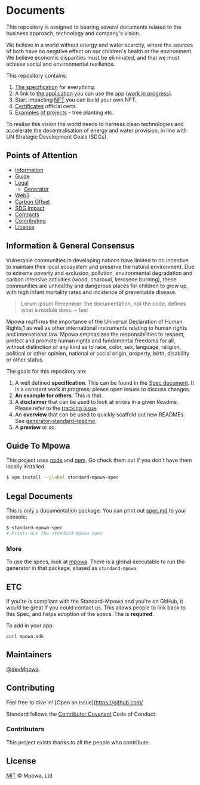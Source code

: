 # Documents

This repository is assigned to bearing several documents related to the business approach, technology and company's vision. 

We believe in a world without energy and water scarcity, where the sources of both have no negative effect on our children's health or the environment.  We believe economic disparities must be eliminated, and that we must achieve social and environmental resilience.

This repository contains:

1. [The specification](spec.md) for everything.
2. A link to [the application](https://mpowa.io) you can use the app ([work in progress](https://mpowa.io)).
3. Start impacting [NFT](https://mpoiwa.io) you can build your own NFT.
4. [Certificates](#certs) official certs.
5. [Examples of projects](example-projects/) - tree planting etc.


To realise this vision the world needs to harness clean technologies and accelerate the decentralisation of energy and water provision, in line with UN Strategic Development Goals (SDGs). 


## Points of Attention

- [Information](#information)
- [Guide](#guide)
- [Legal](#legal)
	- [Generator](#generator)
- [Web3](#web3)
- [Carbon Offset](#carbon-offset)
- [SDG Impact](#sdg-impact)
- [Contracts](#contracts)
- [Contributing](#contributing)
- [License](#license)

## Information & General Consensus

Vulnerable communities in developing nations have limited to no incentive to maintain their local ecosystem and preserve the natural environment. Due to extreme poverty and exclusion, pollution, environmental degradation and carbon intensive activities (wood, charcoal, kerosene burning), these communities are unhealthy and dangerous places for children to grow up, with high infant mortality rates and incidence of preventable disease.

> Lorum ipsum
> Remember: the documentation, not the code, defines what a module does.
~ test

Mpowa reaffirms the importance of the Universal Declaration of Human Rights,1 as well as other international instruments relating to human rights and international law. Mpowa emphasizes the responsibilities to respect, protect and promote human rights and fundamental freedoms for all, without distinction of any kind as to race, color, sex, language, religion, political or other opinion, national or social origin, property, birth, disability or other status.

The goals for this repository are:

1. A well defined **specification**. This can be found in the [Spec document](spec.md). It is a constant work in progress; please open issues to discuss changes.
2. **An example for others**. This is that.
3. A **disclaimer** that can be used to look at errors in a given Readme. Please refer to the [tracking issue](https://github.com/RichardLitt/standard-readme/issues/5).
4. An **overview** that can be used to quickly scaffold out new READMEs. See [generator-standard-readme](https://github.com/RichardLitt/generator-standard-readme).
5. A **preview** or so.

## Guide To Mpowa

This project uses [node](http://nodejs.org) and [npm](https://npmjs.com). Go check them out if you don't have them locally installed.

```sh
$ npm install --global standard-mpowa-spec
```

## Legal Documents

This is only a documentation package. You can print out [spec.md](spec.md) to your console:

```sh
$ standard-mpowa-spec
# Prints out the standard-mpowa spec
```

### More

To use the specs, look at [mpowa](https://mpowa.io). There is a global executable to run the generator in that package, aliased as `standard-mpowa`.

## ETC

If you're is compliant with the Standard-Mpowa and you're on GitHub, it would be great if you could contact us. This allows people to link back to this Spec, and helps adoption of the specs. The is **required**.


To add in your app:

```
curl mpowa.sdk
```


## Maintainers

[@devMpowa](https://github.com/devMpowa).

## Contributing

Feel free to dive in! [Open an issue](https://github.com/

Standard follows the [Contributor Covenant](http://contributor-covenant.org/version/1/3/0/) Code of Conduct.

### Contributors

This project exists thanks to all the people who contribute. 


## License

[MIT](LICENSE) © Mpowa, Ltd
